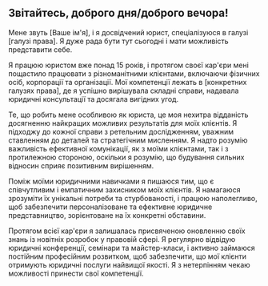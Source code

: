 ## Звітайтесь, доброго дня/доброго вечора!

Мене звуть [Ваше ім'я], і я досвідчений юрист, спеціалізуюся в галузі
[галузі права]. Я дуже рада бути тут сьогодні і мати можливість
представити себе.

Я працюю юристом вже понад 15 років, і протягом своєї кар'єри мені пощастило
працювати з різноманітними клієнтами, включаючи фізичних осіб, корпорації та
організації. Мої компетенції лежать в [конкретних галузях права], де я
успішно вирішувала складні справи, надавала юридичні консультації та
досягала вигідних угод.


Те, що робить мене особливою як юриста, це моя нехитра відданість
досягненню найкращих можливих результатів для моїх клієнтів. Я підходжу до
кожної справи з ретельним дослідженням, уважним ставленням до деталей та
стратегічним мисленням. Я надто розумію важливість ефективної комунікації,
як з моїми клієнтами, так і з протилежною стороною, оскільки я розумію, що
будування сильних відносин сприяє позитивним вирішенням.


Поміж моїми юридичними навичками я пишаюся тим, що є співчутливим і
емпатичним захисником моїх клієнтів. Я намагаюся зрозуміти їх унікальні
потреби та стурбованості, і працюю наполегливо, щоб забезпечити
персоналізоване та ефективне юридичне представництво, зорієнтоване на їх
конкретні обставини.


Протягом всієї кар'єри я залишалась присвяченою оновленню своїх знань із
новітніх розробок у правовій сфері. Я регулярно відвідую юридичні
конференції, семінари та майстер-класи, і активно займаюся постійним
професійним розвитком, щоб забезпечити, що мої клієнти отримують юридичні
послуги найвищої якості. Я з нетерпінням чекаю можливості принести свої
компетенції.